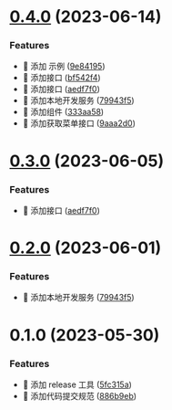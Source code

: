 

# [0.4.0](https://github.com/zuley/vnav/compare/0.1.0...0.4.0) (2023-06-14)


### Features

* 🎸 添加 示例 ([9e84195](https://github.com/zuley/vnav/commit/9e8419554067f4c5a3de26542f7e709956a791c0))
* 🎸 添加接口 ([bf542f4](https://github.com/zuley/vnav/commit/bf542f46e2de86aba8a151a0c0699b01ef512bc2))
* 🎸 添加接口 ([aedf7f0](https://github.com/zuley/vnav/commit/aedf7f0edc96d369c4b2ac18ca9df8af71592e48))
* 🎸 添加本地开发服务 ([79943f5](https://github.com/zuley/vnav/commit/79943f57c09e2594ddd7fbbf70b01a2ced962c59))
* 🎸 添加组件 ([333aa58](https://github.com/zuley/vnav/commit/333aa587d8d6a12d257dc12245dbc82f098cd13b))
* 🎸 添加获取菜单接口 ([9aaa2d0](https://github.com/zuley/vnav/commit/9aaa2d0a53b0b7120e1e6d8da4b832e12102de63))

# [0.3.0](https://github.com/zuley/vnav/compare/0.2.0...0.3.0) (2023-06-05)


### Features

* 🎸 添加接口 ([aedf7f0](https://github.com/zuley/vnav/commit/aedf7f0edc96d369c4b2ac18ca9df8af71592e48))

# [0.2.0](https://github.com/zuley/vnav/compare/0.1.0...0.2.0) (2023-06-01)


### Features

* 🎸 添加本地开发服务 ([79943f5](https://github.com/zuley/vnav/commit/79943f57c09e2594ddd7fbbf70b01a2ced962c59))

# 0.1.0 (2023-05-30)


### Features

* 🎸 添加 release 工具 ([5fc315a](https://github.com/zuley/vnav/commit/5fc315a8789d6fb2e0e63aa3316ee5c0d3ed09b3))
* 🎸 添加代码提交规范 ([886b9eb](https://github.com/zuley/vnav/commit/886b9eb03d2bc7f9fc3e055fed523f10dc9ed54e))